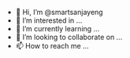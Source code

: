 - 👋 Hi, I’m @smartsanjayeng
- 👀 I’m interested in ...
- 🌱 I’m currently learning ...
- 💞️ I’m looking to collaborate on ...
- 📫 How to reach me ...

<!---
smartsanjayeng/smartsanjayeng is a ✨ special ✨ repository because its `README.md` (this file) appears on your GitHub profile.
You can click the Preview link to take a look at your changes.
--->
